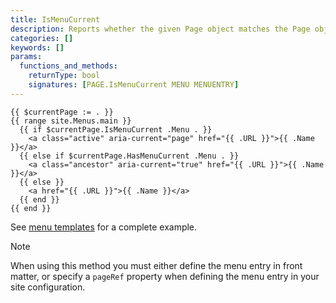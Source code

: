 ```yaml
---
title: IsMenuCurrent
description: Reports whether the given Page object matches the Page object associated with the given menu entry in the given menu.
categories: []
keywords: []
params:
  functions_and_methods:
    returnType: bool
    signatures: [PAGE.IsMenuCurrent MENU MENUENTRY]
---
```


```go-html-template
{{ $currentPage := . }}
{{ range site.Menus.main }}
  {{ if $currentPage.IsMenuCurrent .Menu . }}
    <a class="active" aria-current="page" href="{{ .URL }}">{{ .Name }}</a>
  {{ else if $currentPage.HasMenuCurrent .Menu . }}
    <a class="ancestor" aria-current="true" href="{{ .URL }}">{{ .Name }}</a>
  {{ else }}
    <a href="{{ .URL }}">{{ .Name }}</a>
  {{ end }}
{{ end }}
```

See [menu templates][] for a complete example.

> [!note]
> When using this method you must either define the menu entry in front matter, or specify a `pageRef` property when defining the menu entry in your site configuration.

[menu templates]: /templates/menu/#example
